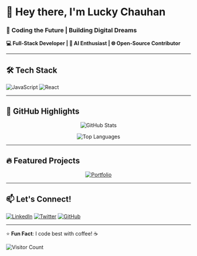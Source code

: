 # 👋 Hey there, I'm Lucky Chauhan

### 🚀 **Coding the Future | Building Digital Dreams**  
**💻 Full-Stack Developer | 🤖 AI Enthusiast | 🌐 Open-Source Contributor**

---

## 🛠️ **Tech Stack**

![JavaScript](https://img.shields.io/badge/-JavaScript-F7DF1E?style=flat-square&logo=javascript&logoColor=black)
![React](https://img.shields.io/badge/-React-61DAFB?style=flat-square&logo=react&logoColor=black)

---

## 🌟 **GitHub Highlights**

<div align="center">
  
![GitHub Stats](https://github-readme-stats.vercel.app/api?username=AlphaCodeIn&show_icons=true&theme=radical&hide_border=true&include_all_commits=true&count_private=true)

![Top Languages](https://github-readme-stats.vercel.app/api/top-langs/?username=AlphaCodeIn&layout=compact&theme=radical&hide_border=true)

</div>

---

## 🔥 **Featured Projects**

<div align="center">

[![Portfolio](https://github-readme-stats.vercel.app/api/pin/?username=AlphaCodeIn&repo=Portfolio&theme=radical&show_owner=true)](https://github.com/AlphaCodeIn/Portfolio)

</div>

---

## 📫 **Let's Connect!**

[![LinkedIn](https://img.shields.io/badge/-LinkedIn-0A66C2?style=for-the-badge&logo=linkedin&logoColor=white)](https://www.linkedin.com/in/lucky-chauhan-12b18a25a/)
[![Twitter](https://img.shields.io/badge/-Twitter-1DA1F2?style=for-the-badge&logo=twitter&logoColor=white)](https://twitter.com/yourhandle)
[![GitHub](https://img.shields.io/badge/-GitHub-181717?style=for-the-badge&logo=github&logoColor=white)](https://github.com/AlphaCodeIn)

---

⭐ **Fun Fact**: I code best with coffee! ☕

![Visitor Count](https://komarev.com/ghpvc/?username=AlphaCodeIn&color=blueviolet&style=flat-square)

